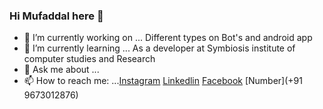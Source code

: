 ### Hi Mufaddal here 👋



- 🔭 I’m currently working on ... Different types on Bot's and android app
- 🌱 I’m currently learning ... As a developer at Symbiosis institute of computer studies and Research
- 💬 Ask me about ...
- 📫 How to reach me: ...[Instagram](https://www.instagram.com/mufaddalhamid_33/)
[Linkedlin](https://www.linkedin.com/in/mufaddal-hamid-575358193/)  [Facebook](https://www.facebook.com/mufaddal.hamid.7587)
[Number](+91 9673012876)


